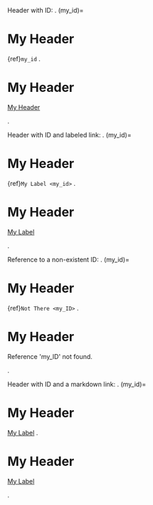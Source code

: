Header with ID:
.
(my_id)=
# My Header

{ref}`my_id`
.
<h1 id="my_id">My Header</h1>
<p><a href="#my_id" title="My Header">My Header</a></p>
.

Header with ID and labeled link:
.
(my_id)=
# My Header

{ref}`My Label <my_id>`
.
<h1 id="my_id">My Header</h1>
<p><a href="#my_id" title="My Header">My Label</a></p>
.

Reference to a non-existent ID:
.
(my_id)=
# My Header

{ref}`Not There <my_ID>`
.
<h1 id="my_id">My Header</h1>
<p><span class="error" title="The reference 'my_ID' was not found.">Reference 'my_ID' not found.</span></p>
.

Header with ID and a markdown link:
.
(my_id)=
# My Header

[My Label](my_id)
.
<h1 id="my_id">My Header</h1>
<p><a href="#my_id" title="My Header">My Label</a></p>
.
